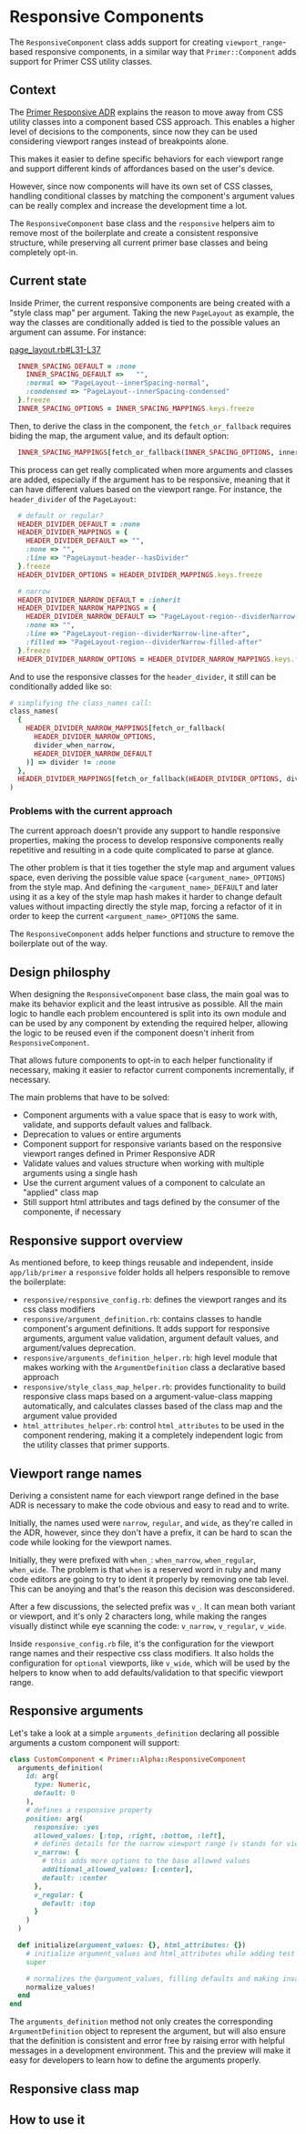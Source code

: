# Responsive Components

The `ResponsiveComponent` class adds support for creating `viewport_range`-based responsive components, in a similar way that `Primer::Component` adds support for Primer CSS utility classes.

## Context

The [Primer Responsive ADR](https://github.com/github/primer/blob/main/adrs/2022-04-15-responsive-design-api-guidelines.md) explains the reason to move away from CSS utility classes into a component based CSS approach. This enables a higher level of decisions to the components, since now they can be used considering viewport ranges instead of breakpoints alone.

This makes it easier to define specific behaviors for each viewport range and support different kinds of affordances based on the user's device.

However, since now components will have its own set of CSS classes, handling conditional classes by matching the component's argument values can be really complex and increase the development time a lot.

The `ResponsiveComponent` base class and the `responsive` helpers aim to remove most of the boilerplate and create a consistent responsive structure, while preserving all current primer base classes and being completely opt-in.

## Current state

Inside Primer, the current responsive components are being created with a "style class map" per argument. Taking the new `PageLayout` as example, the way the classes are conditionally added is tied to the possible values an argument can assume.  For instance:

[page_layout.rb#L31-L37](https://github.com/github/github/blob/11382f7b2f89914863f64b85e7d880d5b6c1159f/app/components/primer/experimental/page_layout.rb#L31-L37)

```rb
  INNER_SPACING_DEFAULT = :none
    INNER_SPACING_DEFAULT =>   "",
    :normal => "PageLayout--innerSpacing-normal",
    :condensed => "PageLayout--innerSpacing-condensed"
  }.freeze
  INNER_SPACING_OPTIONS = INNER_SPACING_MAPPINGS.keys.freeze
```

Then, to derive the class in the component, the `fetch_or_fallback` requires biding the map, the argument value, and its default option:
```rb
  INNER_SPACING_MAPPINGS[fetch_or_fallback(INNER_SPACING_OPTIONS, inner_spacing INNER_SPACING_DEFAULT)],
```

This process can get really complicated when more arguments and classes are added, especially if the argument has to be responsive, meaning that it can have different values based on the viewport range. For instance, the `header_divider` of the `PageLayout`:

```rb
  # default or regular?
  HEADER_DIVIDER_DEFAULT = :none
  HEADER_DIVIDER_MAPPINGS = {
    HEADER_DIVIDER_DEFAULT => "",
    :none => "",
    :line => "PageLayout-header--hasDivider"
  }.freeze
  HEADER_DIVIDER_OPTIONS = HEADER_DIVIDER_MAPPINGS.keys.freeze

  # narrow
  HEADER_DIVIDER_NARROW_DEFAULT = :inherit
  HEADER_DIVIDER_NARROW_MAPPINGS = {
    HEADER_DIVIDER_NARROW_DEFAULT => "PageLayout-region--dividerNarrow-line-after",
    :none => "",
    :line => "PageLayout-region--dividerNarrow-line-after",
    :filled => "PageLayout-region--dividerNarrow-filled-after"
  }.freeze
  HEADER_DIVIDER_NARROW_OPTIONS = HEADER_DIVIDER_NARROW_MAPPINGS.keys.freeze
```

And to use the responsive classes for the `header_divider`, it still can be conditionally added like so:

```rb
# simplifying the class_names call:
class_names(
  { 
    HEADER_DIVIDER_NARROW_MAPPINGS[fetch_or_fallback(
      HEADER_DIVIDER_NARROW_OPTIONS, 
      divider_when_narrow,
      HEADER_DIVIDER_NARROW_DEFAULT
    )] => divider != :none 
  },
  HEADER_DIVIDER_MAPPINGS[fetch_or_fallback(HEADER_DIVIDER_OPTIONS, divider, HEADER_DIVIDER_DEFAULT)],
)
```

### Problems with the current approach

The current approach doesn't provide any support to handle responsive properties, making the process to develop responsive components really repetitive and resulting in a code quite complicated to parse at glance.

The other problem is that it ties together the style map and argument values space, even deriving the possible value space (`<argument_name>_OPTIONS`) from the style map. And defining the `<argument_name>_DEFAULT` and later using it as a key of the style map hash makes it harder to change default values without impacting directly the style map, forcing a refactor of it in order to keep the current `<argument_name>_OPTIONS` the same.

The `ResponsiveComponent` adds helper functions and structure to remove the boilerplate out of the way.

## Design philosphy

When designing the `ResponsiveComponent` base class, the main goal was to make its behavior explicit and the least intrusive as possible. All the main logic to handle each problem encountered is split into its own module and can be used by any component by extending the required helper, allowing the logic to be reused even if the component doesn't inherit from `ResponsiveComponent`.

That allows future components to opt-in to each helper functionality if necessary, making it easier to refactor current components incrementally, if necessary.

The main problems that have to be solved:
- Component arguments with a value space that is easy to work with, validate, and supports default values and fallback.
- Deprecation to values or entire arguments
- Component support for responsive variants based on the responsive viewport ranges defined in Primer Responsive ADR
- Validate values and values structure when working with multiple arguments using a single hash
- Use the current argument values of a component to calculate an "applied" class map
- Still support html attributes and tags defined by the consumer of the componente, if necessary

## Responsive support overview

As mentioned before, to keep things reusable and independent, inside `app/lib/primer` a `responsive` folder holds all helpers responsible to remove the boilerplate:

 - `responsive/responsive_config.rb`: defines the viewport ranges and its css class modifiers
 - `responsive/argument_definition.rb`: 
    contains classes to handle component's argument definitions. It adds support for responsive arguments, argument value validation, argument default values, and argument/values deprecation.
- `responsive/arguments_definition_helper.rb`: high level module that makes working with the `ArgumentDefinition` class a declarative based approach
- `responsive/style_class_map_helper.rb`: provides functionality to build responsive class maps based on a argument-value-class mapping automatically, and calculates classes based of the class map and the argument value provided
- `html_attributes_helper.rb`: control `html_attributes` to be used in the component rendering, making it a completely independent logic from the utility classes that primer supports.

## Viewport range names

Deriving a consistent name for each viewport range defined in the base ADR is necessary to make the code obvious and easy to read and to write.

Initially, the names used were `narrow`, `regular`, and `wide`, as they're called in the ADR, however, since they don't have a prefix, it can be hard to scan the code while looking for the viewport names.

Initially, they were prefixed with `when_`: `when_narrow`, `when_regular`, `when_wide`. The problem is that `when` is a reserved word in ruby and many code editors are going to try to ident it properly by removing one tab level. This can be anoying and that's the reason this decision was desconsidered.

After a few discussions, the selected prefix was `v_`. It can mean both variant or viewport, and it's only 2 characters long, while making the ranges visually distinct while eye scanning the code: `v_narrow`, `v_regular`, `v_wide`.

Inside `responsive_config.rb` file, it's the configuration for the viewport range names and their respective css class modifiers. It also holds the configuration for `optional` viewports, like `v_wide`, which will be used by the helpers to know when to add defaults/validation to that specific viewport range.


## Responsive arguments

Let's take a look at a simple `arguments_definition` declaring all possible arguments a custom component will support:

```rb
class CustomComponent < Primer::Alpha::ResponsiveComponent
  arguments_definition(
    id: arg(
      type: Numeric,
      default: 0
    ),
    # defines a responsive property
    position: arg(
      responsive: :yes
      allowed_values: [:top, :right, :bottom, :left],
      # defines details for the narrow viewport range (v stands for viewport)
      v_narrow: {
        # this adds more options to the base allowed values
        additional_allowed_values: [:center],
        default: :center
      },
      v_regular: {
        default: :top
      }
    )
  )

  def initialize(argument_values: {}, html_attributes: {})
    # initialize argument_values and html_attributes while adding test attrs
    super

    # normalizes the @argument_values, filling defaults and making invalid values fallback to default
    normalize_values!
  end
end
```

The `arguments_definition` method not only creates the corresponding `ArgumentDefinition` object to represent the argument, but will also ensure that the definition is consistent and error free by raising error with helpful messages in a development environment. This and the preview will make it easy for developers to learn how to define the arguments properly.



## Responsive class map

## How to use it